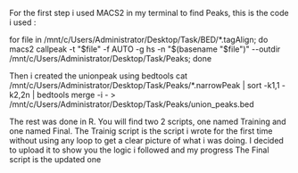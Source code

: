 For the first step i used MACS2 in my terminal to find Peaks, this is the code i used :

for file in /mnt/c/Users/Administrator/Desktop/Task/BED/*.tagAlign; do 
    macs2 callpeak -t "$file" -f AUTO -g hs -n "$(basename "$file")" --outdir /mnt/c/Users/Administrator/Desktop/Task/Peaks; 
done

Then i created the unionpeak using bedtools
cat /mnt/c/Users/Administrator/Desktop/Task/Peaks/*.narrowPeak | sort -k1,1 -k2,2n | bedtools merge -i - > /mnt/c/Users/Administrator/Desktop/Task/Peaks/union_peaks.bed

The rest was done in R. You will find two 2 scripts, one named Training and one named Final.
The Trainig script is the script i wrote for the first time without using any loop to get a clear picture of what i was doing.
I decided to upload it to show you the logic i followed and my progress
The Final script is the updated one
